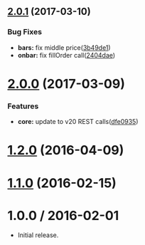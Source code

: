<a name="2.0.1"></a>
## [2.0.1](https://github.com/albertosantini/argo-trading-plugin-dualstoch/compare/v2.0.0...v2.0.1) (2017-03-10)


### Bug Fixes

* **bars:** fix middle price([3b49de1](https://github.com/albertosantini/argo-trading-plugin-dualstoch/commit/3b49de1))
* **onbar:** fix fillOrder call([2404dae](https://github.com/albertosantini/argo-trading-plugin-dualstoch/commit/2404dae))



<a name="2.0.0"></a>
# [2.0.0](https://github.com/albertosantini/argo-trading-plugin-dualstoch/compare/v1.2.0...v2.0.0) (2017-03-09)


### Features

* **core:** update to v20 REST calls([dfe0935](https://github.com/albertosantini/argo-trading-plugin-dualstoch/commit/dfe0935))



<a name="1.2.0"></a>
# [1.2.0](https://github.com/albertosantini/argo-trading-plugin-dualstoch/compare/v1.1.0...v1.2.0) (2016-04-09)




<a name="1.1.0"></a>
# [1.1.0](https://github.com/albertosantini/argo-trading-plugin-dualstoch/compare/v1.0.0...v1.1.0) (2016-02-15)




1.0.0 / 2016-02-01
==================

* Initial release.
